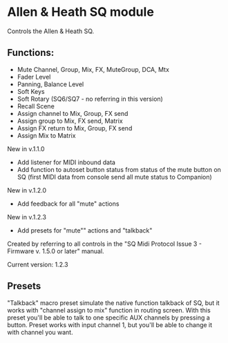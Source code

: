 # Allen & Heath SQ module

Controls the Allen & Heath SQ.

## Functions:

* Mute Channel, Group, Mix, FX, MuteGroup, DCA, Mtx
* Fader Level
* Panning, Balance Level
* Soft Keys
* Soft Rotary (SQ6/SQ7 - no referring in this version)
* Recall Scene
* Assign channel to Mix, Group, FX send
* Assign group to Mix, FX send, Matrix
* Assign FX return to Mix, Group, FX send
* Assign Mix to Matrix

New in v.1.1.0
* Add listener for MIDI inbound data
* Add function to autoset button status from status of the mute button on SQ
  (first MIDI data from console send all mute status to Companion)

New in v.1.2.0
* Add feedback for all "mute" actions

New in v.1.2.3
* Add presets for "mute"" actions and "talkback"


Created by referring to all controls in the "SQ Midi Protocol Issue 3 - Firmware v. 1.5.0 or later" manual.

Current version: 1.2.3

## Presets

"Talkback" macro preset simulate the native function talkback of SQ, but it works with "channel assign to mix" function
in routing screen. With this preset you'll be able to talk to one specific AUX channels by pressing a button.
Preset works with input channel 1, but you'll be able to change it with channel you want.